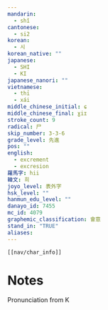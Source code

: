```yaml
---
mandarin:
  - shǐ
cantonese:
  - si2
korean:
  - 시
korean_native: ""
japanese:
  - SHI
  - KI
japanese_nanori: ""
vietnamese:
  - thỉ
  - xái
middle_chinese_initial: ɕ
middle_chinese_final: ɣiɪ
stroke_count: 9
radical: 尸
skip_number: 3-3-6
grade_level: 先進
pos: ""
english:
  - excrement
  - excresion
羅馬字: hii
韓文: 희
joyo_level: 表外字
hsk_level: ""
hanmun_edu_level: ""
danayo_id: 7455
mc_id: 4079
graphemic_classification: 會意
stand_in: "TRUE"
aliases:
---
```

```meta-bind-embed
[[nav/char_info]]
```

# Notes
Pronunciation from K
